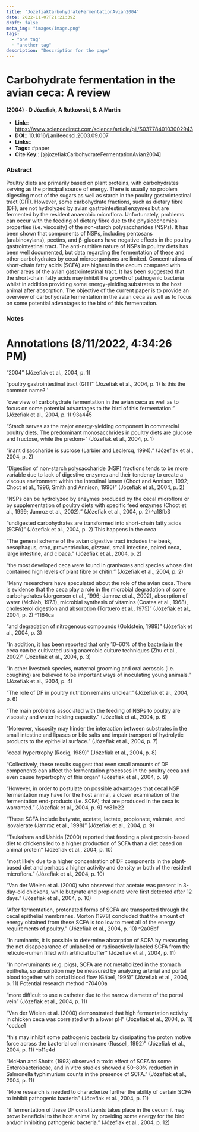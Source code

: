 ```yaml
---
title: 'JozefiakCarbohydrateFermentationAvian2004'
date: 2022-11-07T21:21:39Z
draft: false
meta_img: "images/image.png"
tags:
  - "one tag"
  - "another tag"
description: "Description for the page"
---
```

# Carbohydrate fermentation in the avian ceca: A review
#### (2004) - D Józefiak, A Rutkowski, S. A Martin
- **Link**:: https://www.sciencedirect.com/science/article/pii/S0377840103002943
- **DOI**:: 10.1016/j.anifeedsci.2003.09.007
- **Links**:: 
- **Tags**:: #paper
- **Cite Key**:: [@jozefiakCarbohydrateFermentationAvian2004] 

### Abstract
Poultry diets are primarily based on plant proteins, with carbohydrates serving as the principal source of energy. There is usually no problem digesting most of the sugars as well as starch in the poultry gastrointestinal tract (GIT). However, some carbohydrate fractions, such as dietary fibre (DF), are not hydrolyzed by avian gastrointestinal enzymes but are fermented by the resident anaerobic microflora. Unfortunately, problems can occur with the feeding of dietary fibre due to the physicochemical properties (i.e. viscosity) of the non-starch polysaccharides (NSPs). It has been shown that components of NSPs, including pentosans (arabinoxylans), pectins, and β-glucans have negative effects in the poultry gastrointestinal tract. The anti-nutritive nature of NSPs in poultry diets has been well documented, but data regarding the fermentation of these and other carbohydrates by cecal microorganisms are limited. Concentrations of short-chain fatty acids (SCFA) are highest in the cecum compared with other areas of the avian gastrointestinal tract. It has been suggested that the short-chain fatty acids may inhibit the growth of pathogenic bacteria whilst in addition providing some energy-yielding substrates to the host animal after absorption. The objective of the current paper is to provide an overview of carbohydrate fermentation in the avian ceca as well as to focus on some potential advantages to the bird of this fermentation.

### Notes
<h1>Annotations
 (8/11/2022, 4:34:26 PM)</h1> 

“2004” (Józefiak et al., 2004, p. 1) 

“poultry gastrointestinal tract (GIT)” (Józefiak et al., 2004, p. 1) Is this the common name? ' 

“overview of carbohydrate fermentation in the avian ceca as well as to focus on some potential advantages to the bird of this fermentation.” (Józefiak et al., 2004, p. 1)  <a id=""></a>93a445

“Starch serves as the major energy-yielding component in commercial poultry diets. The predominant monosacchrides in poultry diets are glucose and fructose, while the predom-” (Józefiak et al., 2004, p. 1) 

“inant disaccharide is sucrose (Larbier and Leclercq, 1994).” (Józefiak et al., 2004, p. 2) 

“Digestion of non-starch polysaccharide (NSP) fractions tends to be more variable due to lack of digestive enzymes and their tendency to create a viscous environment within the intestinal lumen (Choct and Annison, 1992; Choct et al., 1996; Smith and Annison, 1996)” (Józefiak et al., 2004, p. 2) 

<a id="^a18fb3"></a> “NSPs can be hydrolyzed by enzymes produced by the cecal microflora or by supplementation of poultry diets with specific feed enzymes (Choct et al., 1999; Jamroz et al., 2002).” (Józefiak et al., 2004, p. 2)  ^a18fb3

“undigested carbohydrates are transformed into short-chain fatty acids (SCFA)” (Józefiak et al., 2004, p. 2) This happens in the ceca 

“The general scheme of the avian digestive tract includes the beak, oesophagus, crop, proventriculus, gizzard, small intestine, paired ceca, large intestine, and cloaca.” (Józefiak et al., 2004, p. 2) 

“the most developed ceca were found in granivores and species whose diet contained high levels of plant fibre or chitin.” (Józefiak et al., 2004, p. 2) 

<a id="^1164ca"></a> “Many researchers have speculated about the role of the avian ceca. There is evidence that the ceca play a role in the microbial degradation of some carbohydrates (Jorgensen et al., 1996; Jamroz et al., 2002), absorption of water (McNab, 1973), microbial synthesis of vitamins (Coates et al., 1968), cholesterol digestion and absorption (Tortuero et al., 1975)” (Józefiak et al., 2004, p. 2)  ^1164ca

“and degradation of nitrogenous compounds (Goldstein, 1989)” (Józefiak et al., 2004, p. 3) 

“In addition, it has been reported that only 10–60% of the bacteria in the ceca can be cultivated using anaerobic culture techniques (Zhu et al., 2002)” (Józefiak et al., 2004, p. 3) 

“In other livestock species, maternal grooming and oral aerosols (i.e. coughing) are believed to be important ways of inoculating young animals.” (Józefiak et al., 2004, p. 4) 

“The role of DF in poultry nutrition remains unclear.” (Józefiak et al., 2004, p. 6) 

“The main problems associated with the feeding of NSPs to poultry are viscosity and water holding capacity.” (Józefiak et al., 2004, p. 6) 

“Moreover, viscosity may hinder the interaction between substrates in the small intestine and lipases or bile salts and impair transport of hydrolytic products to the epithelial surface.” (Józefiak et al., 2004, p. 7) 

“cecal hypertrophy (Redig, 1989)” (Józefiak et al., 2004, p. 8) 

“Collectively, these results suggest that even small amounts of DF components can affect the fermentation processes in the poultry ceca and even cause hypertrophy of this organ” (Józefiak et al., 2004, p. 9) 

<a id="^e81e22"></a> “However, in order to postulate on possible advantages that cecal NSP fermentation may have for the host animal, a closer examination of the fermentation end-products (i.e. SCFA) that are produced in the ceca is warranted.” (Józefiak et al., 2004, p. 9)  ^e81e22

“These SCFA include butyrate, acetate, lactate, propionate, valerate, and isovalerate (Jamroz et al., 1998)” (Józefiak et al., 2004, p. 9) 

“Tsukahara and Ushida (2000) reported that feeding a plant protein-based diet to chickens led to a higher production of SCFA than a diet based on animal protein” (Józefiak et al., 2004, p. 10) 

“most likely due to a higher concentration of DF components in the plant-based diet and perhaps a higher activity and density or both of the resident microflora.” (Józefiak et al., 2004, p. 10) 

“Van der Wielen et al. (2000) who observed that acetate was present in 3-day-old chickens, while butyrate and propionate were first detected after 12 days.” (Józefiak et al., 2004, p. 10) 

<a id="^2a06bf"></a> “After fermentation, protonated forms of SCFA are transported through the cecal epithelial membranes. Morton (1978) concluded that the amount of energy obtained from these SCFA is too low to meet all of the energy requirements of poultry.” (Józefiak et al., 2004, p. 10)  ^2a06bf

“In ruminants, it is possible to determine absorption of SCFA by measuring the net disappearance of unlabelled or radioactively labeled SCFA from the reticulo-rumen filled with artificial buffer” (Józefiak et al., 2004, p. 11) 

<a id="^70400a"></a> “In non-ruminants (e.g. pigs), SCFA are not metabolized in the stomach epithelia, so absorption may be measured by analyzing arterial and portal blood together with portal blood flow (Gäbel, 1995)” (Józefiak et al., 2004, p. 11) Potential research method  ^70400a

“more difficult to use a catheter due to the narrow diameter of the portal vein” (Józefiak et al., 2004, p. 11) 

<a id="^ccdce1"></a> “Van der Wielen et al. (2000) demonstrated that high fermentation activity in chicken ceca was correlated with a lower pH” (Józefiak et al., 2004, p. 11)  ^ccdce1

<a id="^b11e4d"></a> “this may inhibit some pathogenic bacteria by dissipating the proton motive force across the bacterial cell membrane (Russell, 1992)” (Józefiak et al., 2004, p. 11)  ^b11e4d

“McHan and Shotts (1993) observed a toxic effect of SCFA to some Enterobacteriacae, and in vitro studies showed a 50–80% reduction in Salmonella typhimurium counts in the presence of SCFA.” (Józefiak et al., 2004, p. 11) 

“More research is needed to characterize further the ability of certain SCFA to inhibit pathogenic bacteria” (Józefiak et al., 2004, p. 11) 

“if fermentation of these DF constituents takes place in the cecum it may prove beneficial to the host animal by providing some energy for the bird and/or inhibiting pathogenic bacteria.” (Józefiak et al., 2004, p. 12)